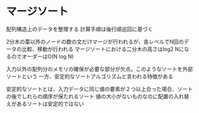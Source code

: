 # マージソート
配列構造上のデータを整理する
計算手順は後行順巡回に基づく

2分木の葉以外のノードの数の文だけマージが行われるが、各レベルでN回のデータの比較、移動が行われる
マージソートにおける二分木の高さはlog2 NになるのでオーダーはO(N log N)

入力以外の配列分のメモリの確保が必要な部分が欠点。このようなソートを外部ソートという
一方、安定的なソートアルゴリズムと言われる特徴がある

安定的なソートとは、入力データに同じ値の要素が２つ以上合った場合、ソートの後でしれらの順序が保たれるソート
値の大小がないものなのに配置の入れ替えがあるソートは安定的ではない

